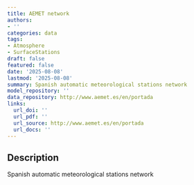 ```yaml
---
title: AEMET network
authors:
- ''
categories: data
tags:
- Atmosphere
- SurfaceStations
draft: false
featured: false
date: '2025-08-08'
lastmod: '2025-08-08'
summary: Spanish automatic meteorological stations network
model_repository: ''
data_repository: http://www.aemet.es/en/portada
links:
  url_doi: ''
  url_pdf: ''
  url_source: http://www.aemet.es/en/portada
  url_docs: ''
---
```


## Description

Spanish automatic meteorological stations network


